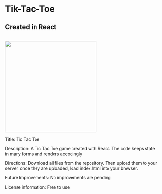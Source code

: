 # Tik-Tac-Toe
## Created in React
<br>
<img src = "screenshot.png" width = "300"/>


Title: Tic Tac Toe

Description: A Tic Tac Toe game created with React. The code keeps state in many forms and renders accodingly

Directions: Download all files from the repository. Then upload them to your server, once they are uploaded, load index.html into your browser.

Future Improvements: No improvements are pending

License information: Free to use
